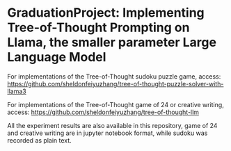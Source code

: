 # GraduationProject: Implementing Tree-of-Thought Prompting on Llama, the smaller parameter Large Language Model

For implementations of the Tree-of-Thought sudoku puzzle game, access: https://github.com/sheldonfeiyuzhang/tree-of-thought-puzzle-solver-with-llama3

For implementations of the Tree-of-Thought game of 24 or creative writing, access: https://github.com/sheldonfeiyuzhang/tree-of-thought-llm

All the experiment results are also available in this repository, game of 24 and creative writing are in jupyter notebook format, while sudoku was recorded as plain text.
